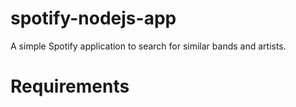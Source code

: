 # spotify-nodejs-app
A simple Spotify application to search for similar bands and artists.

# Requirements
